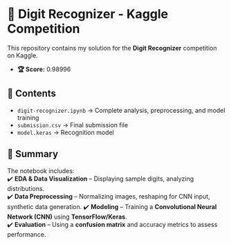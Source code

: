 # 🔢 Digit Recognizer - Kaggle Competition  

This repository contains my solution for the **Digit Recognizer** competition on Kaggle.  

- **🏆 Score:** 0.98996  

## 📁 Contents  
- `digit-recognizer.ipynb` → Complete analysis, preprocessing, and model training  
- `submission.csv` → Final submission file
- `model.keras` → Recognition model   

## 🚀 Summary  
The notebook includes:  
✔️ **EDA & Data Visualization** – Displaying sample digits, analyzing distributions.  
✔️ **Data Preprocessing** – Normalizing images, reshaping for CNN input, synthetic data generation.
✔️ **Modeling** – Training a **Convolutional Neural Network (CNN)** using **TensorFlow/Keras**.  
✔️ **Evaluation** – Using a **confusion matrix** and accuracy metrics to assess performance.  
